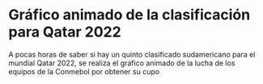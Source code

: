# Gráfico animado de la clasificación para Qatar 2022 

A pocas horas de saber si hay un quinto clasificado sudamericano para el mundial Qatar 2022, se realiza el gráfico animado de la lucha de los equipos de la Conmebol por obtener su cupo

